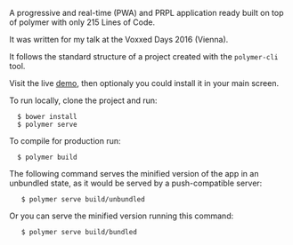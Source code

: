 A progressive and real-time (PWA) and PRPL application ready built on top of polymer with only 215 Lines of Code.

It was written for my talk at the Voxxed Days 2016 (Vienna).

It follows the standard structure of a project created with the `polymer-cli` tool.

Visit the live [demo](https://wc.demo.vaadin.com/robots/), then optionaly you could install it in your main screen.

To run locally, clone the project and run:

```
  $ bower install
  $ polymer serve
```

To compile for production run:

```
  $ polymer build
```

The following command serves the minified version of the app in an unbundled state, as it would be served by a push-compatible server:

```
   $ polymer serve build/unbundled
```
Or you can serve the minified version running this command: 

```
   $ polymer serve build/bundled
```




